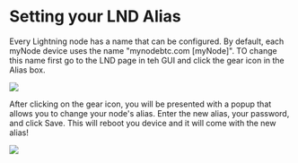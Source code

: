 # Setting your LND Alias

Every Lightning node has a name that can be configured. By default, each myNode device uses the name "mynodebtc.com [myNode]". TO change this name first go to the LND page in teh GUI and click the gear icon in the Alias box.

![](/images/lightning/alias-1.png)

After clicking on the gear icon, you will be presented with a popup that allows you to change your node's alias. Enter the new alias, your password, and click Save. This will reboot you device and it will come with the new alias!

![](/images/lightning/alias-2.png)
